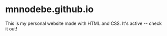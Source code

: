 # mnnodebe.github.io
This is my personal website made with HTML and CSS. It's active -- check it out!
